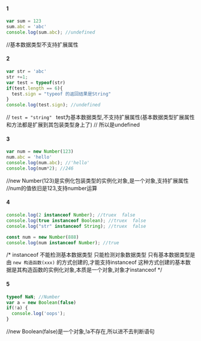 <!--
 * @Author: Jenn_Lu 1129694837@qq.com
 * @Date: 2024-05-07 19:58:44
 * @LastEditors: Jenn_Lu 1129694837@qq.com
 * @LastEditTime: 2024-05-07 20:32:31
 * @FilePath: \MyNote\基本数据类型扩展属性\00.md
 * @Description: 这是默认设置,请设置`customMade`, 打开koroFileHeader查看配置 进行设置: https://github.com/OBKoro1/koro1FileHeader/wiki/%E9%85%8D%E7%BD%AE
-->
#### 1
```js
var sum = 123
sum.abc = 'abc'
console.log(sum.abc); //undefined
```
//基本数据类型不支持扩展属性

#### 2
```js
var str = 'abc'
str +=1;
var test = typeof(str)
if(test.length == 6){
  test.sign = "typeof 的返回结果是String"
}
console.log(test.sign); //undefined
```
// `test = "string" ` test为基本数据类型,不支持扩展属性(基本数据类型扩展属性和方法都是扩展到其包装类型身上了)
// 所以是undefined

#### 3
```js
var num = new Number(123)
num.abc = 'hello'
console.log(num.abc); //'hello'
console.log(num*2); //246
```
//new Number(123)是实例化包装类型的实例化对象,是一个对象,支持扩展属性
//num的值依旧是123,支持number运算

#### 4
```js
console.log(2 instanceof Number); //truex  false
console.log(true instanceof Boolean); //truex  false
console.log("str" instanceof String); //truex  false

const num = new Number(888)
console.log(num instanceof Number); //true
```
/* 
instanceof 不能检测基本数据类型
只能检测对象数据类型
只有基本数据类型是由 `new 构造函数(xxx)` 的方式创建的,才能支持instanceof
这种方式创建的基本数据是其构造函数的实例化对象,本质是一个对象,对象才instanceof
*/

#### 5
```js
typeof NaN; //Number
var a = new Boolean(false)
if(!a) {
  console.log('oops');
}
```
//new Boolean(false)是一个对象,!a不存在,所以进不去判断语句